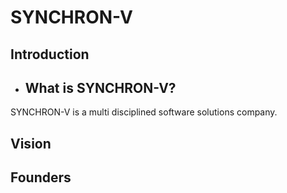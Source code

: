 # SYNCHRON-V

## Introduction

- ## What is SYNCHRON-V?
SYNCHRON-V is a multi disciplined software solutions company.

## Vision
## Founders
